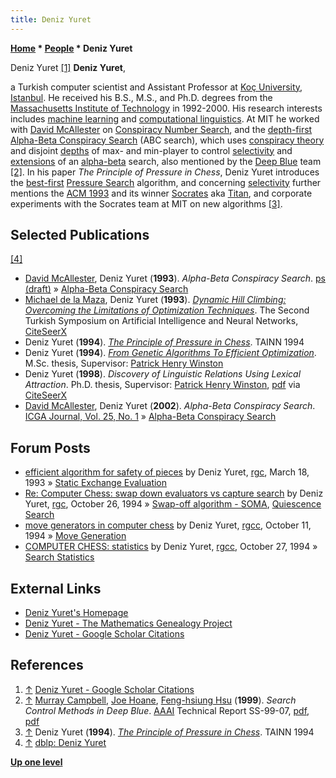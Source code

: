 ```yaml
---
title: Deniz Yuret
---
```

**[Home](Home "Home") * [People](People "People") * Deniz Yuret**

[](File:Dyuret.jpg) Deniz Yuret <a id="cite-note-1" href="#cite-ref-1">[1]</a>
**Deniz Yuret**,

a Turkish computer scientist and Assistant Professor at [Koç University](https://en.wikipedia.org/wiki/Ko%C3%A7_University), [Istanbul](https://en.wikipedia.org/wiki/Istanbul). He received his B.S., M.S., and Ph.D. degrees from the [Massachusetts Institute of Technology](Massachusetts_Institute_of_Technology "Massachusetts Institute of Technology") in 1992-2000. His research interests includes [machine learning](Learning "Learning") and [computational linguistics](https://en.wikipedia.org/wiki/Computational_linguistics). At MIT he worked with [David McAllester](David_McAllester "David McAllester") on [Conspiracy Number Search](Conspiracy_Number_Search "Conspiracy Number Search"), and the [depth-first](Depth-First "Depth-First") [Alpha-Beta Conspiracy Search](index.php?title=Alpha-Beta_Conspiracy_Search&action=edit&redlink=1 "Alpha-Beta Conspiracy Search (page does not exist)") (ABC search), which uses [conspiracy theory](Conspiracy_Numbers "Conspiracy Numbers") and disjoint [depths](Depth "Depth") of max- and min-player to control [selectivity](Selectivity "Selectivity") and [extensions](Extensions "Extensions") of an [alpha-beta](Alpha-Beta "Alpha-Beta") search, also mentioned by the [Deep Blue](Deep_Blue "Deep Blue") team <a id="cite-note-2" href="#cite-ref-2">[2]</a>. In his paper *The Principle of Pressure in Chess*, Deniz Yuret introduces the [best-first](Best-First "Best-First") [Pressure Search](index.php?title=Pressure_Search&action=edit&redlink=1 "Pressure Search (page does not exist)") algorithm, and concerning [selectivity](Selectivity "Selectivity") further mentions the [ACM 1993](ACM_1993 "ACM 1993") and its winner [Socrates](Socrates "Socrates") aka [Titan](Titan "Titan"), and corporate experiments with the Socrates team at MIT on new algorithms <a id="cite-note-3" href="#cite-ref-3">[3]</a>.

## Selected Publications

<a id="cite-note-4" href="#cite-ref-4">[4]</a>

- [David McAllester](David_McAllester "David McAllester"), Deniz Yuret (**1993**). *Alpha-Beta Conspiracy Search*. [ps (draft)](http://ttic.uchicago.edu/~dmcallester/abc.ps) » [Alpha-Beta Conspiracy Search](index.php?title=Alpha-Beta_Conspiracy_Search&action=edit&redlink=1 "Alpha-Beta Conspiracy Search (page does not exist)")
- [Michael de la Maza](https://dblp.uni-trier.de/pers/hd/m/Maza:Michael_de_la), Deniz Yuret (**1993**). *[Dynamic Hill Climbing: Overcoming the Limitations of Optimization Techniques](http://www2.denizyuret.com/pub/tainn93.html)*. The Second Turkish Symposium on Artificial Intelligence and Neural Networks, [CiteSeerX](http://citeseerx.ist.psu.edu/viewdoc/summary?doi=10.1.1.53.6367)
- Deniz Yuret (**1994**). *[The Principle of Pressure in Chess](https://scholar.google.com/citations?view_op=view_citation&hl=en&user=EJurXJ4AAAAJ&cstart=40&citation_for_view=EJurXJ4AAAAJ:TQgYirikUcIC)*. TAINN 1994
- Deniz Yuret (**1994**). *[From Genetic Algorithms To Efficient Optimization](http://home.ku.edu.tr/~dyuret/pub/aitr1569/index.html)*. M.Sc. thesis, Supervisor: [Patrick Henry Winston](Patrick_Winston "Patrick Winston")
- Deniz Yuret (**1998**). *Discovery of Linguistic Relations Using Lexical Attraction*. Ph.D. thesis, Supervisor: [Patrick Henry Winston](Patrick_Winston "Patrick Winston"), [pdf](http://citeseerx.ist.psu.edu/viewdoc/download?doi=10.1.1.39.1353&rep=rep1&type=pdf) via [CiteSeerX](http://citeseerx.ist.psu.edu/viewdoc/summary?doi=10.1.1.39.1353)
- [David McAllester](David_McAllester "David McAllester"), Deniz Yuret (**2002**). *Alpha-Beta Conspiracy Search*. [ICGA Journal, Vol. 25, No. 1](ICGA_Journal#25_1 "ICGA Journal") » [Alpha-Beta Conspiracy Search](index.php?title=Alpha-Beta_Conspiracy_Search&action=edit&redlink=1 "Alpha-Beta Conspiracy Search (page does not exist)")

## Forum Posts

- [efficient algorithm for safety of pieces](http://groups.google.com/group/rec.games.chess/browse_frm/thread/638ca70e88930bb4) by Deniz Yuret, [rgc](Computer_Chess_Forums "Computer Chess Forums"), March 18, 1993 » [Static Exchange Evaluation](Static_Exchange_Evaluation "Static Exchange Evaluation")
- [Re: Computer Chess: swap down evaluators vs capture search](http://groups.google.com/group/rec.games.chess/msg/527be476c5dd22d1) by Deniz Yuret, [rgc](Computer_Chess_Forums "Computer Chess Forums"), October 26, 1994 » [Swap-off algorithm - SOMA](SOMA#Swapoff "SOMA"), [Quiescence Search](Quiescence_Search "Quiescence Search")
- [move generators in computer chess](http://groups.google.com/group/rec.games.chess/browse_frm/thread/2a726f0678600ca5) by Deniz Yuret, [rgcc](Computer_Chess_Forums "Computer Chess Forums"), October 11, 1994 » [Move Generation](Move_Generation "Move Generation")
- [COMPUTER CHESS: statistics](http://groups.google.com/group/rec.games.chess/browse_frm/thread/32af80f05abdc805) by Deniz Yuret, [rgcc](Computer_Chess_Forums "Computer Chess Forums"), October 27, 1994 » [Search Statistics](Search_Statistics "Search Statistics")

## External Links

- [Deniz Yuret's Homepage](http://denizyuret.blogspot.com/search/label/Home)
- [Deniz Yuret - The Mathematics Genealogy Project](https://genealogy.math.ndsu.nodak.edu/id.php?id=61110)
- [Deniz Yuret - Google Scholar Citations](https://scholar.google.com/citations?user=EJurXJ4AAAAJ&hl=en)

## References

1. <a id="cite-ref-1" href="#cite-note-1">↑</a> [Deniz Yuret - Google Scholar Citations](https://scholar.google.com/citations?user=EJurXJ4AAAAJ&hl=en)
1. <a id="cite-ref-2" href="#cite-note-2">↑</a> [Murray Campbell](Murray_Campbell "Murray Campbell"), [Joe Hoane](Joe_Hoane "Joe Hoane"), [Feng-hsiung Hsu](Feng-hsiung_Hsu "Feng-hsiung Hsu") (**1999**). *Search Control Methods in Deep Blue*. [AAAI](AAAI "AAAI") Technical Report SS-99-07, [pdf](https://pdfs.semanticscholar.org/211d/7268093b4dfce8201e8da321201c6cd349ef.pdf), [pdf](https://web.archive.org/web/20160914070926/http://aaaipress.org/Papers/Symposia/Spring/1999/SS-99-07/SS99-07-004.pdf)
1. <a id="cite-ref-3" href="#cite-note-3">↑</a> Deniz Yuret (**1994**). *[The Principle of Pressure in Chess](https://scholar.google.com/citations?view_op=view_citation&hl=en&user=EJurXJ4AAAAJ&cstart=40&citation_for_view=EJurXJ4AAAAJ:TQgYirikUcIC)*. TAINN 1994
1. <a id="cite-ref-4" href="#cite-note-4">↑</a> [dblp: Deniz Yuret](https://dblp.uni-trier.de/pers/hd/y/Yuret:Deniz)

**[Up one level](People "People")**

